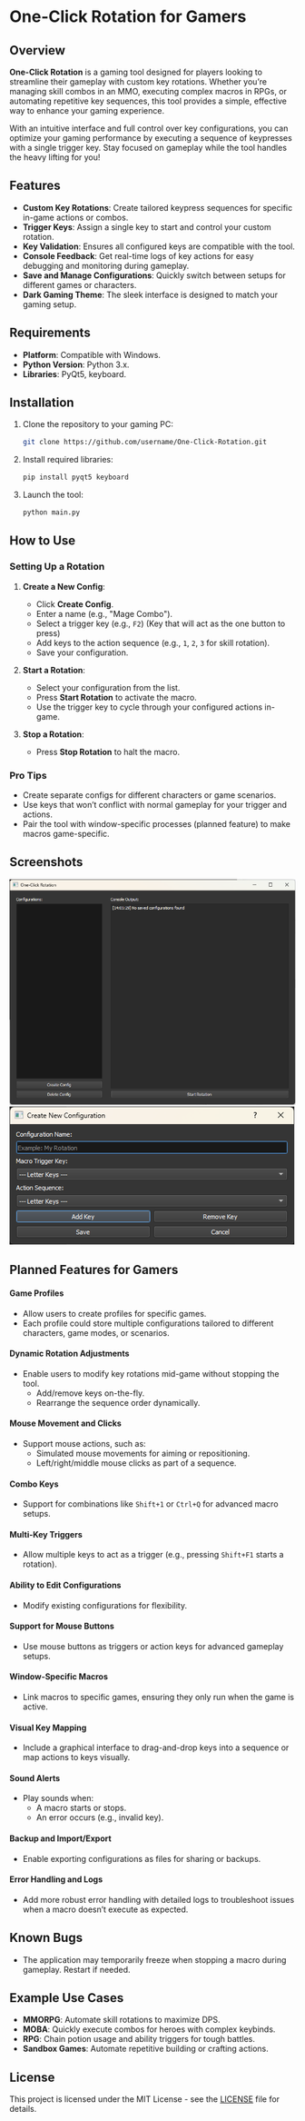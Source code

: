 # One-Click Rotation for Gamers

## Overview

**One-Click Rotation** is a gaming tool designed for players looking to streamline their gameplay with custom key rotations. Whether you’re managing skill combos in an MMO, executing complex macros in RPGs, or automating repetitive key sequences, this tool provides a simple, effective way to enhance your gaming experience.

With an intuitive interface and full control over key configurations, you can optimize your gaming performance by executing a sequence of keypresses with a single trigger key. Stay focused on gameplay while the tool handles the heavy lifting for you!

## Features

- **Custom Key Rotations**: Create tailored keypress sequences for specific in-game actions or combos.
- **Trigger Keys**: Assign a single key to start and control your custom rotation.
- **Key Validation**: Ensures all configured keys are compatible with the tool.
- **Console Feedback**: Get real-time logs of key actions for easy debugging and monitoring during gameplay.
- **Save and Manage Configurations**: Quickly switch between setups for different games or characters.
- **Dark Gaming Theme**: The sleek interface is designed to match your gaming setup.

## Requirements

- **Platform**: Compatible with Windows.
- **Python Version**: Python 3.x.
- **Libraries**: PyQt5, keyboard.

## Installation

1. Clone the repository to your gaming PC:

   ```bash
   git clone https://github.com/username/One-Click-Rotation.git
   ```

2. Install required libraries:

   ```bash
   pip install pyqt5 keyboard
   ```

3. Launch the tool:

   ```bash
   python main.py
   ```

## How to Use

### Setting Up a Rotation

1. **Create a New Config**:
   - Click **Create Config**.
   - Enter a name (e.g., "Mage Combo").
   - Select a trigger key (e.g., `F2`) (Key that will act as the one button to press)
   - Add keys to the action sequence (e.g., `1`, `2`, `3` for skill rotation).
   - Save your configuration.

2. **Start a Rotation**:
   - Select your configuration from the list.
   - Press **Start Rotation** to activate the macro.
   - Use the trigger key to cycle through your configured actions in-game.

3. **Stop a Rotation**:
   - Press **Stop Rotation** to halt the macro.

### Pro Tips

- Create separate configs for different characters or game scenarios.
- Use keys that won’t conflict with normal gameplay for your trigger and actions.
- Pair the tool with window-specific processes (planned feature) to make macros game-specific.

## Screenshots

![Main Window](./assets/main_window.png)
![Create Config Window](./assets/create_config_window.png)

## Planned Features for Gamers

#### Game Profiles
- Allow users to create profiles for specific games.
- Each profile could store multiple configurations tailored to different characters, game modes, or scenarios.

#### Dynamic Rotation Adjustments
- Enable users to modify key rotations mid-game without stopping the tool.
  - Add/remove keys on-the-fly.
  - Rearrange the sequence order dynamically.

#### Mouse Movement and Clicks
- Support mouse actions, such as:
  - Simulated mouse movements for aiming or repositioning.
  - Left/right/middle mouse clicks as part of a sequence.

#### Combo Keys
- Support for combinations like `Shift+1` or `Ctrl+Q` for advanced macro setups.

#### Multi-Key Triggers
- Allow multiple keys to act as a trigger (e.g., pressing `Shift+F1` starts a rotation).

#### Ability to Edit Configurations
- Modify existing configurations for flexibility.

#### Support for Mouse Buttons
- Use mouse buttons as triggers or action keys for advanced gameplay setups.

#### Window-Specific Macros
- Link macros to specific games, ensuring they only run when the game is active.

#### Visual Key Mapping
- Include a graphical interface to drag-and-drop keys into a sequence or map actions to keys visually.

#### Sound Alerts
- Play sounds when:
  - A macro starts or stops.
  - An error occurs (e.g., invalid key).

#### Backup and Import/Export
- Enable exporting configurations as files for sharing or backups.

#### Error Handling and Logs
- Add more robust error handling with detailed logs to troubleshoot issues when a macro doesn’t execute as expected.


## Known Bugs

- The application may temporarily freeze when stopping a macro during gameplay. Restart if needed.

## Example Use Cases

- **MMORPG**: Automate skill rotations to maximize DPS.
- **MOBA**: Quickly execute combos for heroes with complex keybinds.
- **RPG**: Chain potion usage and ability triggers for tough battles.
- **Sandbox Games**: Automate repetitive building or crafting actions.

## License

This project is licensed under the MIT License - see the [LICENSE](LICENSE) file for details.
